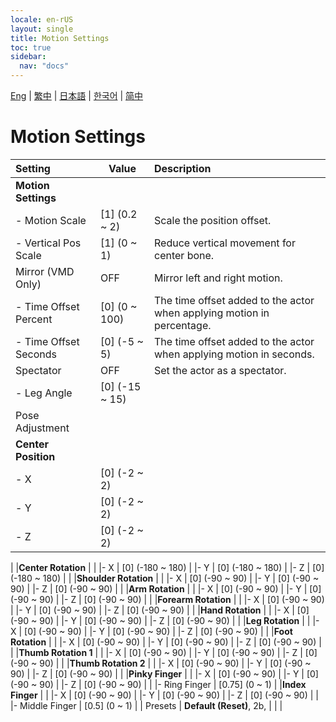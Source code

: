 ```yaml
---
locale: en-rUS
layout: single
title: Motion Settings
toc: true
sidebar:
  nav: "docs"
---
```

[Eng](/dancexr/menu/2025.4/actor/actor_motion) | [繁中](/tw/dancexr/menu/2025.4/actor/actor_motion) | [日本語](/jp/dancexr/menu/2025.4/actor/actor_motion) | [한국어](/kr/dancexr/menu/2025.4/actor/actor_motion) | [简中](/zh/dancexr/menu/2025.4/actor/actor_motion)

# Motion Settings



| Setting | Value | Description |
| :--- | --- | :--- |
|**Motion Settings** | | 
|- Motion Scale | [1] (0.2 ~ 2) | Scale the position offset.
|- Vertical Pos Scale | [1] (0 ~ 1) | Reduce vertical movement for center bone.
| Mirror (VMD Only) | OFF | Mirror left and right motion.
|- Time Offset Percent | [0] (0 ~ 100) | The time offset added to the actor when applying motion in percentage.
|- Time Offset Seconds | [0] (-5 ~ 5) | The time offset added to the actor when applying motion in seconds.
| Spectator | OFF | Set the actor as a spectator.
|- Leg Angle | [0] (-15 ~ 15) | 
| Pose Adjustment || 
|**Center Position** | | 
|- X | [0] (-2 ~ 2) | 
|- Y | [0] (-2 ~ 2) | 
|- Z | [0] (-2 ~ 2) | 
|
|**Center Rotation** | | 
|- X | [0] (-180 ~ 180) | 
|- Y | [0] (-180 ~ 180) | 
|- Z | [0] (-180 ~ 180) | 
|
|**Shoulder Rotation** | | 
|- X | [0] (-90 ~ 90) | 
|- Y | [0] (-90 ~ 90) | 
|- Z | [0] (-90 ~ 90) | 
|
|**Arm Rotation** | | 
|- X | [0] (-90 ~ 90) | 
|- Y | [0] (-90 ~ 90) | 
|- Z | [0] (-90 ~ 90) | 
|
|**Forearm Rotation** | | 
|- X | [0] (-90 ~ 90) | 
|- Y | [0] (-90 ~ 90) | 
|- Z | [0] (-90 ~ 90) | 
|
|**Hand Rotation** | | 
|- X | [0] (-90 ~ 90) | 
|- Y | [0] (-90 ~ 90) | 
|- Z | [0] (-90 ~ 90) | 
|
|**Leg Rotation** | | 
|- X | [0] (-90 ~ 90) | 
|- Y | [0] (-90 ~ 90) | 
|- Z | [0] (-90 ~ 90) | 
|
|**Foot Rotation** | | 
|- X | [0] (-90 ~ 90) | 
|- Y | [0] (-90 ~ 90) | 
|- Z | [0] (-90 ~ 90) | 
|
|**Thumb Rotation 1** | | 
|- X | [0] (-90 ~ 90) | 
|- Y | [0] (-90 ~ 90) | 
|- Z | [0] (-90 ~ 90) | 
|
|**Thumb Rotation 2** | | 
|- X | [0] (-90 ~ 90) | 
|- Y | [0] (-90 ~ 90) | 
|- Z | [0] (-90 ~ 90) | 
|
|**Pinky Finger** | | 
|- X | [0] (-90 ~ 90) | 
|- Y | [0] (-90 ~ 90) | 
|- Z | [0] (-90 ~ 90) | 
|
|- Ring Finger | [0.75] (0 ~ 1) | 
|**Index Finger** | | 
|- X | [0] (-90 ~ 90) | 
|- Y | [0] (-90 ~ 90) | 
|- Z | [0] (-90 ~ 90) | 
|
|- Middle Finger | [0.5] (0 ~ 1) | 
| Presets | **Default (Reset)**, 2b,  |  |
|
